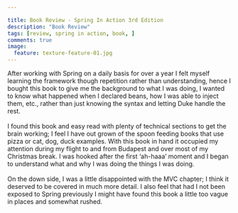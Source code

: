 ```yaml
---

title: Book Review - Spring In Action 3rd Edition
description: "Book Review"
tags: [review, spring in action, book, ]
comments: true
image:
  feature: texture-feature-01.jpg
---
```


After working with Spring on a daily basis for over a year I felt myself learning the framework though repetition rather than understanding, hence I bought this book to give me the background to what I was doing, I wanted to know what happened when I declared beans, how I was able to inject them, etc., rather than just knowing the syntax and letting Duke handle the rest.<br><br>
I found this book and easy read with plenty of technical sections to get the brain working; I feel I have out grown of the spoon feeding books that use pizza or cat, dog, duck examples. With this book in hand it occupied my attention during my flight to and from Budapest and over most of my Christmas break. I was hooked after the first ‘ah-haaa’ moment and I began to understand what and why I was doing the things I was doing.<br><br>
On the down side, I was a little disappointed with the MVC chapter; I think it deserved to be covered in much more detail. I also feel that had I not been exposed to Spring previously I might have found this book a little too vague in places and somewhat rushed.